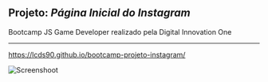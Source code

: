 ## Projeto: *Página Inicial do Instagram*
Bootcamp JS Game Developer realizado pela Digital Innovation One

_______________________________________________________________________

https://lcds90.github.io/bootcamp-projeto-instagram/

![Screenshoot](https://raw.githubusercontent.com/lcds90/bootcamp-js-game-developer/main/projeto-instagram/img/screencapture.png?token=AKT7QT6LWSHXI72W6ZL3HPDAELZ2G)

